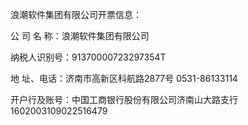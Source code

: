 浪潮软件集团有限公司开票信息：

公 司 名  称：浪潮软件集团有限公司

纳税人识别号：91370000723297354T

地  址、电话：济南市高新区科航路2877号 0531-86133114

开户行及账号：中国工商银行股份有限公司济南山大路支行 1602003109022516479


